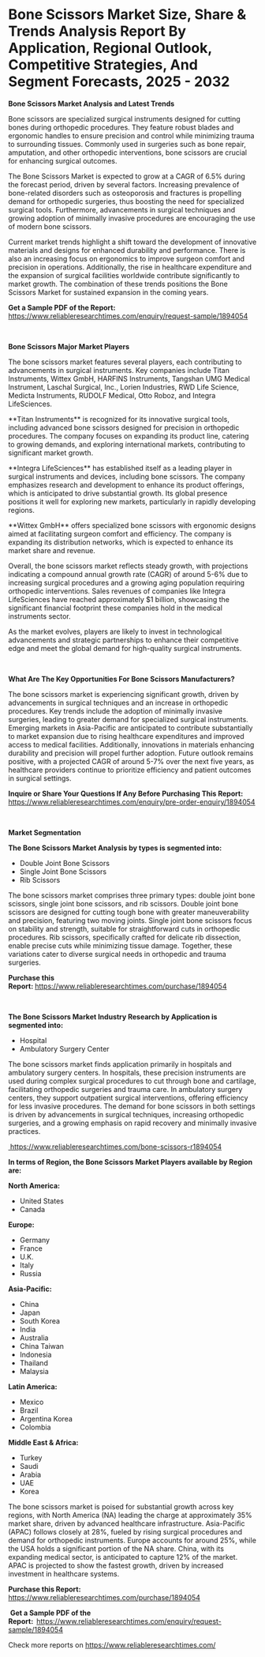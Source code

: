 <p><h1>Bone Scissors Market Size, Share & Trends Analysis Report By Application, Regional Outlook, Competitive Strategies, And Segment Forecasts, 2025 - 2032</h1></p><p><strong>Bone Scissors Market Analysis and Latest Trends</strong></p>
<p><p>Bone scissors are specialized surgical instruments designed for cutting bones during orthopedic procedures. They feature robust blades and ergonomic handles to ensure precision and control while minimizing trauma to surrounding tissues. Commonly used in surgeries such as bone repair, amputation, and other orthopedic interventions, bone scissors are crucial for enhancing surgical outcomes.</p><p>The Bone Scissors Market is expected to grow at a CAGR of 6.5% during the forecast period, driven by several factors. Increasing prevalence of bone-related disorders such as osteoporosis and fractures is propelling demand for orthopedic surgeries, thus boosting the need for specialized surgical tools. Furthermore, advancements in surgical techniques and growing adoption of minimally invasive procedures are encouraging the use of modern bone scissors.</p><p>Current market trends highlight a shift toward the development of innovative materials and designs for enhanced durability and performance. There is also an increasing focus on ergonomics to improve surgeon comfort and precision in operations. Additionally, the rise in healthcare expenditure and the expansion of surgical facilities worldwide contribute significantly to market growth. The combination of these trends positions the Bone Scissors Market for sustained expansion in the coming years.</p></p>
<p><strong>Get a Sample PDF of the Report:&nbsp;</strong> <a href="https://www.reliableresearchtimes.com/enquiry/request-sample/1894054?utm_campaign=3005&utm_medium=2&utm_source=Github&utm_content=ia&utm_term=04032025&utm_id=bone-scissors">https://www.reliableresearchtimes.com/enquiry/request-sample/1894054</a></p>
<p>&nbsp;</p>
<p><strong>Bone Scissors Major Market Players</strong></p>
<p><p>The bone scissors market features several players, each contributing to advancements in surgical instruments. Key companies include Titan Instruments, Wittex GmbH, HARFINS Instruments, Tangshan UMG Medical Instrument, Laschal Surgical, Inc., Lorien Industries, RWD Life Science, Medicta Instruments, RUDOLF Medical, Otto Roboz, and Integra LifeSciences.</p><p>**Titan Instruments** is recognized for its innovative surgical tools, including advanced bone scissors designed for precision in orthopedic procedures. The company focuses on expanding its product line, catering to growing demands, and exploring international markets, contributing to significant market growth.</p><p>**Integra LifeSciences** has established itself as a leading player in surgical instruments and devices, including bone scissors. The company emphasizes research and development to enhance its product offerings, which is anticipated to drive substantial growth. Its global presence positions it well for exploring new markets, particularly in rapidly developing regions.</p><p>**Wittex GmbH** offers specialized bone scissors with ergonomic designs aimed at facilitating surgeon comfort and efficiency. The company is expanding its distribution networks, which is expected to enhance its market share and revenue.</p><p>Overall, the bone scissors market reflects steady growth, with projections indicating a compound annual growth rate (CAGR) of around 5-6% due to increasing surgical procedures and a growing aging population requiring orthopedic interventions. Sales revenues of companies like Integra LifeSciences have reached approximately $1 billion, showcasing the significant financial footprint these companies hold in the medical instruments sector.</p><p>As the market evolves, players are likely to invest in technological advancements and strategic partnerships to enhance their competitive edge and meet the global demand for high-quality surgical instruments.</p></p>
<p>&nbsp;</p>
<p><strong>What Are The Key Opportunities For Bone Scissors Manufacturers?</strong></p>
<p><p>The bone scissors market is experiencing significant growth, driven by advancements in surgical techniques and an increase in orthopedic procedures. Key trends include the adoption of minimally invasive surgeries, leading to greater demand for specialized surgical instruments. Emerging markets in Asia-Pacific are anticipated to contribute substantially to market expansion due to rising healthcare expenditures and improved access to medical facilities. Additionally, innovations in materials enhancing durability and precision will propel further adoption. Future outlook remains positive, with a projected CAGR of around 5-7% over the next five years, as healthcare providers continue to prioritize efficiency and patient outcomes in surgical settings.</p></p>
<p><strong>Inquire or Share Your Questions If Any Before Purchasing This Report:</strong> <a href="https://www.reliableresearchtimes.com/enquiry/pre-order-enquiry/1894054?utm_campaign=3005&utm_medium=2&utm_source=Github&utm_content=ia&utm_term=04032025&utm_id=bone-scissors">https://www.reliableresearchtimes.com/enquiry/pre-order-enquiry/1894054</a></p>
<p>&nbsp;</p>
<p><strong>Market Segmentation</strong></p>
<p><strong>The Bone Scissors Market Analysis by types is segmented into:</strong></p>
<p><ul><li>Double Joint Bone Scissors</li><li>Single Joint Bone Scissors</li><li>Rib Scissors</li></ul></p>
<p><p>The bone scissors market comprises three primary types: double joint bone scissors, single joint bone scissors, and rib scissors. Double joint bone scissors are designed for cutting tough bone with greater maneuverability and precision, featuring two moving joints. Single joint bone scissors focus on stability and strength, suitable for straightforward cuts in orthopedic procedures. Rib scissors, specifically crafted for delicate rib dissection, enable precise cuts while minimizing tissue damage. Together, these variations cater to diverse surgical needs in orthopedic and trauma surgeries.</p></p>
<p><strong>Purchase this Report:&nbsp;</strong><a href="https://www.reliableresearchtimes.com/purchase/1894054?utm_campaign=3005&utm_medium=2&utm_source=Github&utm_content=ia&utm_term=04032025&utm_id=bone-scissors">https://www.reliableresearchtimes.com/purchase/1894054</a></p>
<p>&nbsp;</p>
<p><strong>The Bone Scissors Market Industry Research by Application is segmented into:</strong></p>
<p><ul><li>Hospital</li><li>Ambulatory Surgery Center</li></ul></p>
<p><p>The bone scissors market finds application primarily in hospitals and ambulatory surgery centers. In hospitals, these precision instruments are used during complex surgical procedures to cut through bone and cartilage, facilitating orthopedic surgeries and trauma care. In ambulatory surgery centers, they support outpatient surgical interventions, offering efficiency for less invasive procedures. The demand for bone scissors in both settings is driven by advancements in surgical techniques, increasing orthopedic surgeries, and a growing emphasis on rapid recovery and minimally invasive practices.</p></p>
<p><a href="https://www.reliableresearchtimes.com/bone-scissors-r1894054?utm_campaign=3005&utm_medium=2&utm_source=Github&utm_content=ia&utm_term=04032025&utm_id=bone-scissors">&nbsp;https://www.reliableresearchtimes.com/bone-scissors-r1894054</a></p>
<p><strong>In terms of Region, the Bone Scissors Market Players available by Region are:</strong></p>
<p>
    <p> <strong> North America: </strong>
        <ul>
            <li>United States</li>
            <li>Canada</li>
        </ul>
        </p> 
    <p> <strong> Europe: </strong>
        <ul>
            <li>Germany</li>
            <li>France</li>
            <li>U.K.</li>
            <li>Italy</li>
            <li>Russia</li>
        </ul>
        </p> 
    <p> <strong> Asia-Pacific: </strong>
        <ul>
            <li>China</li>
            <li>Japan</li>
            <li>South Korea</li>
            <li>India</li>
            <li>Australia</li>
            <li>China Taiwan</li>
            <li>Indonesia</li>
            <li>Thailand</li>
            <li>Malaysia</li>
        </ul>
        </p> 
    <p> <strong> Latin America: </strong>
        <ul>
            <li>Mexico</li>
            <li>Brazil</li>
            <li>Argentina Korea</li>
            <li>Colombia</li>
        </ul>
        </p> 
    <p> <strong> Middle East & Africa: </strong>
        <ul>
            <li>Turkey</li>
            <li>Saudi</li>
            <li>Arabia</li>
            <li>UAE</li>
            <li>Korea</li>
        </ul>
    </p>
    </p>
<p><p>The bone scissors market is poised for substantial growth across key regions, with North America (NA) leading the charge at approximately 35% market share, driven by advanced healthcare infrastructure. Asia-Pacific (APAC) follows closely at 28%, fueled by rising surgical procedures and demand for orthopedic instruments. Europe accounts for around 25%, while the USA holds a significant portion of the NA share. China, with its expanding medical sector, is anticipated to capture 12% of the market. APAC is projected to show the fastest growth, driven by increased investment in healthcare systems.</p></p>
<p><strong>Purchase this Report: </strong><a href="https://www.reliableresearchtimes.com/purchase/1894054?utm_campaign=3005&utm_medium=2&utm_source=Github&utm_content=ia&utm_term=04032025&utm_id=bone-scissors">https://www.reliableresearchtimes.com/purchase/1894054</a></p>
<p>&nbsp;<strong>Get a Sample PDF of the Report:&nbsp;&nbsp;</strong><a href="https://www.reliableresearchtimes.com/enquiry/request-sample/1894054?utm_campaign=3005&utm_medium=2&utm_source=Github&utm_content=ia&utm_term=04032025&utm_id=bone-scissors">https://www.reliableresearchtimes.com/enquiry/request-sample/1894054</a></p>
<p><strong></strong></p>
<p>Check more reports on <a href="https://www.reliableresearchtimes.com/?utm_campaign=3005&utm_medium=2&utm_source=Github&utm_content=ia&utm_term=04032025&utm_id=bone-scissors">https://www.reliableresearchtimes.com/</a></p>